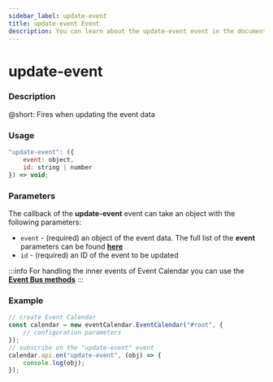 ```yaml
---
sidebar_label: update-event
title: update-event Event
description: You can learn about the update-event event in the documentation of the DHTMLX JavaScript Event Calendar library. Browse developer guides and API reference, try out code examples and live demos, and download a free 30-day evaluation version of DHTMLX Event Calendar.
---
```


# update-event

### Description

@short: Fires when updating the event data

### Usage

~~~jsx {}
"update-event": ({
    event: object,
    id: string | number
}) => void;
~~~

### Parameters

The callback of the **update-event** event can take an object with the following parameters:

- `event` - (required) an object of the event data. The full list of the **event** parameters can be found [**here**](api/config/js_eventcalendar_events_config.md)
- `id` - (required) an ID of the event to be updated

:::info
For handling the inner events of Event Calendar you can use the [**Event Bus methods**](api/overview/internal_eventbus_overview.md)
:::

### Example

~~~jsx {6-8}
// create Event Calendar
const calendar = new eventCalendar.EventCalendar("#root", {
    // configuration parameters
});
// subscribe on the "update-event" event
calendar.api.on("update-event", (obj) => {
    console.log(obj);
});
~~~

